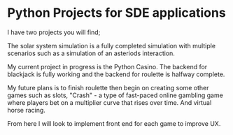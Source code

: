 # Python Projects for SDE applications

I have two projects you will find; 

The solar system simulation is a fully completed simulation with multiple scenarios such as a simulation of an asteriods interaction.

My current project in progress is the Python Casino. The backend for blackjack is fully working and the backend for roulette is halfway complete.

My future plans is to finish roulette then begin on creating some other games such as slots, "Crash" - a type of fast-paced online gambling game where players bet on a multiplier curve that rises over time. And virtual horse racing. 

From here I will look to implement front end for each game to improve UX.
